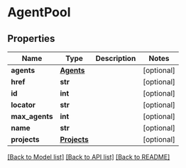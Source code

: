 # AgentPool

## Properties
Name | Type | Description | Notes
------------ | ------------- | ------------- | -------------
**agents** | [**Agents**](Agents.md) |  | [optional] 
**href** | **str** |  | [optional] 
**id** | **int** |  | [optional] 
**locator** | **str** |  | [optional] 
**max_agents** | **int** |  | [optional] 
**name** | **str** |  | [optional] 
**projects** | [**Projects**](Projects.md) |  | [optional] 

[[Back to Model list]](../README.md#documentation-for-models) [[Back to API list]](../README.md#documentation-for-api-endpoints) [[Back to README]](../README.md)


